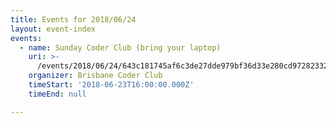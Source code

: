 ```yaml
---
title: Events for 2018/06/24
layout: event-index
events:
  - name: Sunday Coder Club (bring your laptop)
    uri: >-
      /events/2018/06/24/643c181745af6c3de27dde979bf36d33e280cd972823326d95b25e2c488056be
    organizer: Brisbane Coder Club
    timeStart: '2018-06-23T16:00:00.000Z'
    timeEnd: null

---
```


